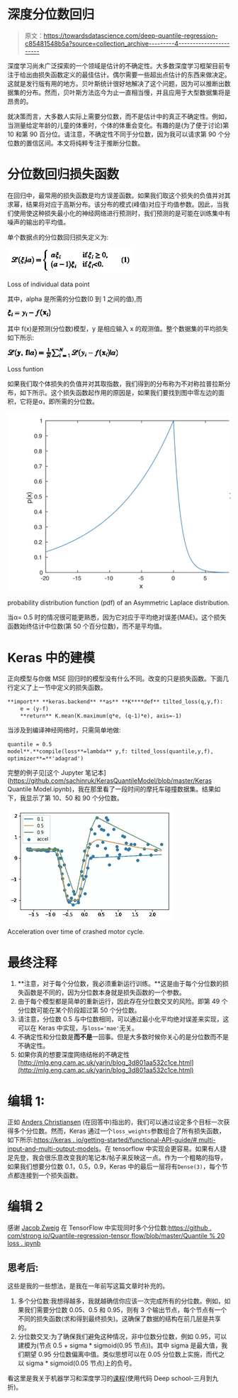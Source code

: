 # 深度分位数回归

> 原文：<https://towardsdatascience.com/deep-quantile-regression-c85481548b5a?source=collection_archive---------4----------------------->

深度学习尚未广泛探索的一个领域是估计的不确定性。大多数深度学习框架目前专注于给出由损失函数定义的最佳估计。偶尔需要一些超出点估计的东西来做决定。这就是发行版有用的地方。贝叶斯统计很好地解决了这个问题，因为可以推断出数据集的分布。然而，贝叶斯方法迄今为止一直相当慢，并且应用于大型数据集将是昂贵的。

就决策而言，大多数人实际上需要分位数，而不是估计中的真正不确定性。例如，当测量给定年龄的儿童的体重时，个体的体重会变化。有趣的是(为了便于讨论)第 10 和第 90 百分位。请注意，不确定性不同于分位数，因为我可以请求第 90 个分位数的置信区间。本文将纯粹专注于推断分位数。

# 分位数回归损失函数

在回归中，最常用的损失函数是均方误差函数。如果我们取这个损失的负值并对其求幂，结果将对应于高斯分布。该分布的模式(峰值)对应于均值参数。因此，当我们使用使这种损失最小化的神经网络进行预测时，我们预测的是可能在训练集中有噪声的输出的平均值。

单个数据点的分位数回归损失定义为:

![](img/29bb1e10b5f83b04284b3f255e96de22.png)

Loss of individual data point

其中，alpha 是所需的分位数(0 到 1 之间的值),而

![](img/2e935df717f0016ae5d51045b06b825e.png)

其中 f(x)是预测(分位数)模型，y 是相应输入 x 的观测值。整个数据集的平均损失如下所示:

![](img/0083f530cc006e9b9d1099d353d6c672.png)

Loss funtion

如果我们取个体损失的负值并对其取指数，我们得到的分布称为不对称拉普拉斯分布，如下所示。这个损失函数起作用的原因是，如果我们要找到图中零左边的面积，它将是α，即所需的分位数。

![](img/5fe27bd84c0d558b3264fa135a47c20c.png)

probability distribution function (pdf) of an Asymmetric Laplace distribution.

当α= 0.5 时的情况很可能更熟悉，因为它对应于平均绝对误差(MAE)。这个损失函数始终估计中位数(第 50 个百分位数)，而不是平均值。

# Keras 中的建模

正向模型与你做 MSE 回归时的模型没有什么不同。改变的只是损失函数。下面几行定义了上一节中定义的损失函数。

```
**import** **keras.backend** **as** **K****def** tilted_loss(q,y,f):
    e = (y-f)
    **return** K.mean(K.maximum(q*e, (q-1)*e), axis=-1)
```

当涉及到编译神经网络时，只需简单地做:

```
quantile = 0.5
model**.**compile(loss**=lambda** y,f: tilted_loss(quantile,y,f), optimizer**=**'adagrad')
```

完整的例子见[这个 Jupyter 笔记本](https://github.com/sachinruk/KerasQuantileModel/blob/master/Keras Quantile Model.ipynb)，我在那里看了一段时间的摩托车碰撞数据集。结果如下，我显示了第 10、50 和 90 个分位数。

![](img/b776913b295a729c6dc794dc37f3fd8b.png)

Acceleration over time of crashed motor cycle.

# 最终注释

1.  **注意，对于每个分位数，我必须重新运行训练。**这是由于每个分位数的损失函数是不同的，因为分位数本身就是损失函数的一个参数。
2.  由于每个模型都是简单的重新运行，因此存在分位数交叉的风险。即第 49 个分位数可能在某个阶段超过第 50 个分位数。
3.  请注意，分位数 0.5 与中位数相同，可以通过最小化平均绝对误差来实现，这可以在 Keras 中实现，与`loss='mae'`无关。
4.  不确定性和分位数是**而不是**一回事。但是大多数时候你关心的是分位数而不是不确定性。
5.  如果你真的想要深度网络结帐的不确定性[http://mlg.eng.cam.ac.uk/yarin/blog_3d801aa532c1ce.html](http://mlg.eng.cam.ac.uk/yarin/blog_3d801aa532c1ce.html)

# 编辑 1:

正如 [Anders Christiansen](https://medium.com/@andersasac?source=post_info_responses---------0----------------) (在回答中)指出的，我们可以通过设定多个目标一次获得多个分位数。然而，Keras 通过一个`loss_weights`参数组合了所有损失函数，如下所示:[https://keras . io/getting-started/functional-API-guide/# multi-input-and-multi-output-models](https://keras.io/getting-started/functional-api-guide/#multi-input-and-multi-output-models)。在 tensorflow 中实现会更容易。如果有人捷足先登，我会很乐意改变我的笔记本/帖子来反映这一点。作为一个粗略的指导，如果我们想要分位数 0.1，0.5，0.9，Keras 中的最后一层将有`Dense(3)`，每个节点都连接到一个损失函数。

# 编辑 2

感谢 [Jacob Zweig](https://medium.com/@jacob.zweig?source=post_info_responses---------1----------------) 在 TensorFlow 中实现同时多个分位数:[https://github . com/strong io/Quantile-regression-tensor flow/blob/master/Quantile % 20 loss . ipynb](https://github.com/strongio/quantile-regression-tensorflow/blob/master/Quantile%20Loss.ipynb)

## 思考后:

这些是我的一些想法，是我在一年前写这篇文章时补充的。

1.  多个分位数:我想得越多，我就越确信你应该一次完成所有的分位数。例如，如果我们需要分位数 0.05、0.5 和 0.95，则有 3 个输出节点，每个节点有一个不同的损失函数(求和得到最终损失)。这确保了数据的结构在前几层是共享的。
2.  分位数交叉:为了确保我们避免这种情况，非中位数分位数，例如 0.95，可以建模为(节点 0.5 + sigma * sigmoid(0.95 节点))。其中 sigma 是最大值，我们期望 0.95 分位数偏离中值。类似思想可以在 0.05 分位数上实施，而代之以 sigma * sigmoid(0.05 节点)上的负号。

看这里是我关于机器学习和深度学习的[课程](https://www.udemy.com/course/machine-learning-and-data-science-2021/?couponCode=DEEPSCHOOL-MARCH)(使用代码 Deep school-三月到九折)。